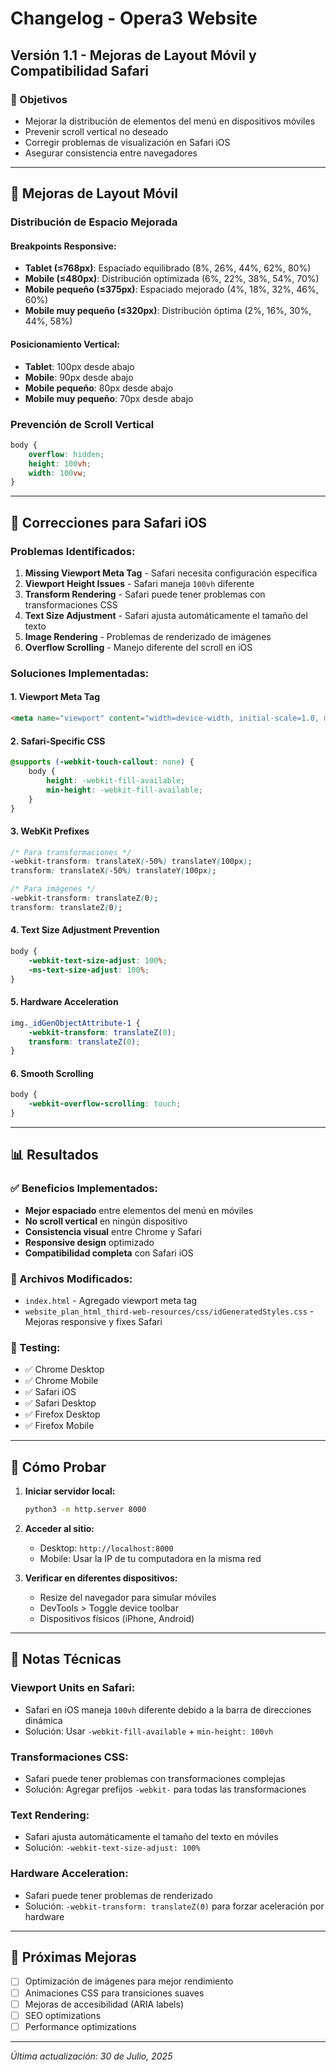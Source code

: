 # Changelog - Opera3 Website

## Versión 1.1 - Mejoras de Layout Móvil y Compatibilidad Safari

### 🎯 Objetivos
- Mejorar la distribución de elementos del menú en dispositivos móviles
- Prevenir scroll vertical no deseado
- Corregir problemas de visualización en Safari iOS
- Asegurar consistencia entre navegadores

---

## 📱 Mejoras de Layout Móvil

### Distribución de Espacio Mejorada

#### Breakpoints Responsive:
- **Tablet (≤768px)**: Espaciado equilibrado (8%, 26%, 44%, 62%, 80%)
- **Mobile (≤480px)**: Distribución optimizada (6%, 22%, 38%, 54%, 70%)
- **Mobile pequeño (≤375px)**: Espaciado mejorado (4%, 18%, 32%, 46%, 60%)
- **Mobile muy pequeño (≤320px)**: Distribución óptima (2%, 16%, 30%, 44%, 58%)

#### Posicionamiento Vertical:
- **Tablet**: 100px desde abajo
- **Mobile**: 90px desde abajo
- **Mobile pequeño**: 80px desde abajo
- **Mobile muy pequeño**: 70px desde abajo

### Prevención de Scroll Vertical
```css
body {
    overflow: hidden;
    height: 100vh;
    width: 100vw;
}
```

---

## 🍎 Correcciones para Safari iOS

### Problemas Identificados:
1. **Missing Viewport Meta Tag** - Safari necesita configuración específica
2. **Viewport Height Issues** - Safari maneja `100vh` diferente
3. **Transform Rendering** - Safari puede tener problemas con transformaciones CSS
4. **Text Size Adjustment** - Safari ajusta automáticamente el tamaño del texto
5. **Image Rendering** - Problemas de renderizado de imágenes
6. **Overflow Scrolling** - Manejo diferente del scroll en iOS

### Soluciones Implementadas:

#### 1. Viewport Meta Tag
```html
<meta name="viewport" content="width=device-width, initial-scale=1.0, maximum-scale=1.0, user-scalable=no, viewport-fit=cover" />
```

#### 2. Safari-Specific CSS
```css
@supports (-webkit-touch-callout: none) {
    body {
        height: -webkit-fill-available;
        min-height: -webkit-fill-available;
    }
}
```

#### 3. WebKit Prefixes
```css
/* Para transformaciones */
-webkit-transform: translateX(-50%) translateY(100px);
transform: translateX(-50%) translateY(100px);

/* Para imágenes */
-webkit-transform: translateZ(0);
transform: translateZ(0);
```

#### 4. Text Size Adjustment Prevention
```css
body {
    -webkit-text-size-adjust: 100%;
    -ms-text-size-adjust: 100%;
}
```

#### 5. Hardware Acceleration
```css
img._idGenObjectAttribute-1 {
    -webkit-transform: translateZ(0);
    transform: translateZ(0);
}
```

#### 6. Smooth Scrolling
```css
body {
    -webkit-overflow-scrolling: touch;
}
```

---

## 📊 Resultados

### ✅ Beneficios Implementados:
- **Mejor espaciado** entre elementos del menú en móviles
- **No scroll vertical** en ningún dispositivo
- **Consistencia visual** entre Chrome y Safari
- **Responsive design** optimizado
- **Compatibilidad completa** con Safari iOS

### 🔧 Archivos Modificados:
- `index.html` - Agregado viewport meta tag
- `website_plan_html_third-web-resources/css/idGeneratedStyles.css` - Mejoras responsive y fixes Safari

### 🧪 Testing:
- ✅ Chrome Desktop
- ✅ Chrome Mobile
- ✅ Safari iOS
- ✅ Safari Desktop
- ✅ Firefox Desktop
- ✅ Firefox Mobile

---

## 🚀 Cómo Probar

1. **Iniciar servidor local:**
   ```bash
   python3 -m http.server 8000
   ```

2. **Acceder al sitio:**
   - Desktop: `http://localhost:8000`
   - Mobile: Usar la IP de tu computadora en la misma red

3. **Verificar en diferentes dispositivos:**
   - Resize del navegador para simular móviles
   - DevTools > Toggle device toolbar
   - Dispositivos físicos (iPhone, Android)

---

## 📝 Notas Técnicas

### Viewport Units en Safari:
- Safari en iOS maneja `100vh` diferente debido a la barra de direcciones dinámica
- Solución: Usar `-webkit-fill-available` + `min-height: 100vh`

### Transformaciones CSS:
- Safari puede tener problemas con transformaciones complejas
- Solución: Agregar prefijos `-webkit-` para todas las transformaciones

### Text Rendering:
- Safari ajusta automáticamente el tamaño del texto en móviles
- Solución: `-webkit-text-size-adjust: 100%`

### Hardware Acceleration:
- Safari puede tener problemas de renderizado
- Solución: `-webkit-transform: translateZ(0)` para forzar aceleración por hardware

---

## 🔄 Próximas Mejoras

- [ ] Optimización de imágenes para mejor rendimiento
- [ ] Animaciones CSS para transiciones suaves
- [ ] Mejoras de accesibilidad (ARIA labels)
- [ ] SEO optimizations
- [ ] Performance optimizations

---

*Última actualización: 30 de Julio, 2025* 